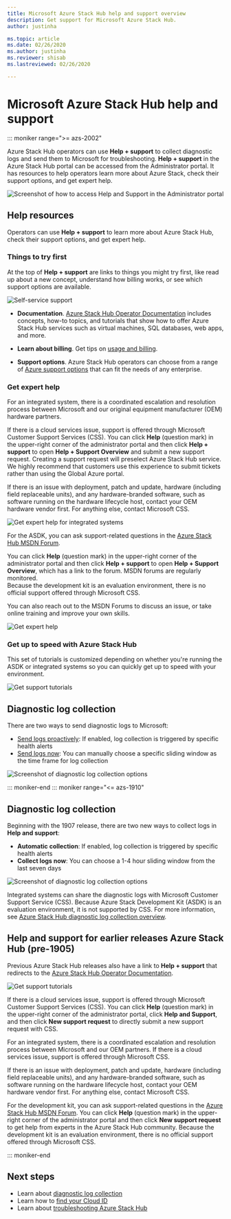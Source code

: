 ```yaml
---
title: Microsoft Azure Stack Hub help and support overview 
description: Get support for Microsoft Azure Stack Hub.
author: justinha

ms.topic: article
ms.date: 02/26/2020
ms.author: justinha
ms.reviewer: shisab
ms.lastreviewed: 02/26/2020

---
```

# Microsoft Azure Stack Hub help and support


::: moniker range=">= azs-2002"

Azure Stack Hub operators can use **Help + support** to collect diagnostic logs and send them to Microsoft for troubleshooting. **Help + support** in the Azure Stack Hub portal can be accessed from the Administrator portal. It has resources to help operators learn more about Azure Stack, check their support options, and get expert help.  

![Screenshot of how to access Help and Support in the Administrator portal](media/azure-stack-help-and-support/help-and-support.png)

## Help resources 

Operators can use **Help + support** to learn more about Azure Stack Hub, check their support options, and get expert help. 

### Things to try first

At the top of **Help + support** are links to things you might try first, like read up about a new concept, understand how billing works, or see which support options are available. 

![Self-service support](media/azure-stack-help-and-support/get-support-tiles.png)

- **Documentation**. [Azure Stack Hub Operator Documentation](index.yml) includes concepts, how-to topics, and tutorials that show how to offer Azure Stack Hub services such as virtual machines, SQL databases, web apps, and more. 

- **Learn about billing**. Get tips on [usage and billing](azure-stack-billing-and-chargeback.md).

- **Support options**. Azure Stack Hub operators can choose from a range of [Azure support options](https://aka.ms/azstacksupport) that can fit the needs of any enterprise. 


### Get expert help 

For an integrated system, there is a coordinated escalation and resolution process between Microsoft and our original equipment manufacturer (OEM) hardware partners.

If there is a cloud services issue, support is offered through Microsoft Customer Support Services (CSS). 
You can click **Help** (question mark) in the upper-right corner of the administrator portal and then click **Help + support** to open **Help + Support Overview** and submit a new support request. Creating a support request will preselect Azure Stack Hub service. We highly recommend that customers use this experience to submit tickets rather than using the Global Azure portal. 

If there is an issue with deployment, patch and update, hardware (including field replaceable units), and any hardware-branded software, such as software running on the hardware lifecycle host, contact your OEM hardware vendor first. 
For anything else, contact Microsoft CSS.

![Get expert help for integrated systems](media/azure-stack-help-and-support/get-support-integrated.png)

For the ASDK, you can ask support-related questions in the [Azure Stack Hub MSDN Forum](https://social.msdn.microsoft.com/Forums/azure/home?forum=azurestack). 

You can click **Help** (question mark) in the upper-right corner of the administrator portal and then click **Help + support** to open **Help + Support Overview**, which has a link to the forum. 
MSDN forums are regularly monitored.  
Because the development kit is an evaluation environment, there is no official support offered through Microsoft CSS.

You can also reach out to the MSDN Forums to discuss an issue, or take online training and improve your own skills. 

![Get expert help](media/azure-stack-help-and-support/get-support-cards.png)

### Get up to speed with Azure Stack Hub

This set of tutorials is customized depending on whether you're running the ASDK or integrated systems so you can quickly get up to speed with your environment. 

![Get support tutorials](media/azure-stack-help-and-support/get-support-tutorials.png)

## Diagnostic log collection

There are two ways to send diagnostic logs to Microsoft: 

- [Send logs proactively](azure-stack-configure-automatic-diagnostic-log-collection-tzl.md): If enabled, log collection is triggered by specific health alerts 
- [Send logs now](azure-stack-configure-on-demand-diagnostic-log-collection-portal-tzl.md): You can manually choose a specific sliding window as the time frame for log collection

![Screenshot of diagnostic log collection options](media/azure-stack-help-and-support/banner-enable-automatic-log-collection.png)

::: moniker-end
::: moniker range="<= azs-1910"

## Diagnostic log collection

Beginning with the 1907 release, there are two new ways to collect logs in **Help and support**:

- **Automatic collection**: If enabled, log collection is triggered by specific health alerts 
- **Collect logs now**: You can choose a 1-4 hour sliding window from the last seven days

![Screenshot of diagnostic log collection options](media/azure-stack-automatic-log-collection/azure-stack-log-collection-overview.png)

Integrated systems can share the diagnostic logs with Microsoft Customer Support Service (CSS). Because Azure Stack Development Kit (ASDK) is an evaluation environment, it is not supported by CSS. For more information, see [Azure Stack Hub diagnostic log collection overview](azure-stack-diagnostic-log-collection-overview.md).



## Help and support for earlier releases Azure Stack Hub (pre-1905)

Previous Azure Stack Hub releases also have a link to **Help + support** that redirects to the [Azure Stack Hub Operator Documentation](https://aka.ms/adminportaldocs).

![Get support tutorials](media/azure-stack-help-and-support/get-support-previous.png)

If there is a cloud services issue, support is offered through Microsoft Customer Support Services (CSS). 
You can click **Help** (question mark) in the upper-right corner of the administrator portal, click **Help and Support**, and then click **New support request** to directly submit a new support request with CSS.

For an integrated system, there is a coordinated escalation and resolution process between Microsoft and our OEM partners. 
If there is a cloud services issue, support is offered through Microsoft CSS. 

If there is an issue with deployment, patch and update, hardware (including field replaceable units), and any hardware-branded software, such as software running on the hardware lifecycle host, contact your OEM hardware vendor first. 
For anything else, contact Microsoft CSS.

For the development kit, you can ask support-related questions in the [Azure Stack Hub MSDN Forum](https://social.msdn.microsoft.com/Forums/azure/home?forum=azurestack). 
You can click **Help** (question mark) in the upper-right corner of the administrator portal and then click **New support request** to get help from experts in the Azure Stack Hub community.
Because the development kit is an evaluation environment, there is no official support offered through Microsoft CSS.

::: moniker-end


## Next steps

- Learn about [diagnostic log collection](azure-stack-diagnostic-log-collection-overview-tzl.md)
- Learn how to [find your Cloud ID](azure-stack-find-cloud-id.md)
- Learn about [troubleshooting Azure Stack Hub](azure-stack-troubleshooting.md)
